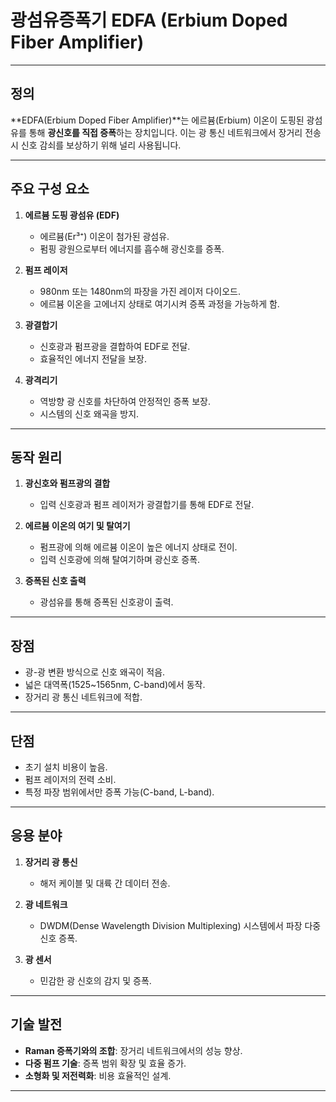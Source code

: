 # 광섬유증폭기 EDFA (Erbium Doped Fiber Amplifier)

---

## 정의
**EDFA(Erbium Doped Fiber Amplifier)**는 에르븀(Erbium) 이온이 도핑된 광섬유를 통해 **광신호를 직접 증폭**하는 장치입니다. 이는 광 통신 네트워크에서 장거리 전송 시 신호 감쇠를 보상하기 위해 널리 사용됩니다.

---

## 주요 구성 요소

1. **에르븀 도핑 광섬유 (EDF)**
   - 에르븀(Er³⁺) 이온이 첨가된 광섬유.
   - 펌핑 광원으로부터 에너지를 흡수해 광신호를 증폭.

2. **펌프 레이저**
   - 980nm 또는 1480nm의 파장을 가진 레이저 다이오드.
   - 에르븀 이온을 고에너지 상태로 여기시켜 증폭 과정을 가능하게 함.

3. **광결합기**
   - 신호광과 펌프광을 결합하여 EDF로 전달.
   - 효율적인 에너지 전달을 보장.

4. **광격리기**
   - 역방향 광 신호를 차단하여 안정적인 증폭 보장.
   - 시스템의 신호 왜곡을 방지.

---

## 동작 원리

1. **광신호와 펌프광의 결합**
   - 입력 신호광과 펌프 레이저가 광결합기를 통해 EDF로 전달.

2. **에르븀 이온의 여기 및 탈여기**
   - 펌프광에 의해 에르븀 이온이 높은 에너지 상태로 전이.
   - 입력 신호광에 의해 탈여기하며 광신호 증폭.

3. **증폭된 신호 출력**
   - 광섬유를 통해 증폭된 신호광이 출력.

---

## 장점

- 광-광 변환 방식으로 신호 왜곡이 적음.
- 넓은 대역폭(1525~1565nm, C-band)에서 동작.
- 장거리 광 통신 네트워크에 적합.

---

## 단점

- 초기 설치 비용이 높음.
- 펌프 레이저의 전력 소비.
- 특정 파장 범위에서만 증폭 가능(C-band, L-band).

---

## 응용 분야

1. **장거리 광 통신**
   - 해저 케이블 및 대륙 간 데이터 전송.

2. **광 네트워크**
   - DWDM(Dense Wavelength Division Multiplexing) 시스템에서 파장 다중 신호 증폭.

3. **광 센서**
   - 민감한 광 신호의 감지 및 증폭.

---

## 기술 발전

- **Raman 증폭기와의 조합**: 장거리 네트워크에서의 성능 향상.
- **다중 펌프 기술**: 증폭 범위 확장 및 효율 증가.
- **소형화 및 저전력화**: 비용 효율적인 설계.

---
